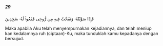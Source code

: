 ##### 29

<span class="ayah">فَإِذَا سَوَّيْتُهُۥ وَنَفَخْتُ فِيهِ مِن رُّوحِى فَقَعُوا۟ لَهُۥ سَٰجِدِينَ</span>

<span class="ayah_translation">Maka apabila Aku telah menyempurnakan kejadiannya, dan telah meniup kan kedalamnya ruh (ciptaan)-Ku, maka tunduklah kamu kepadanya dengan bersujud.</span>
